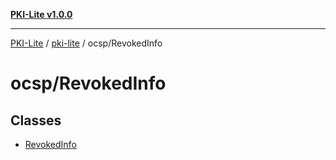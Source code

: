 [**PKI-Lite v1.0.0**](../../../README.md)

---

[PKI-Lite](../../../README.md) / [pki-lite](../../README.md) / ocsp/RevokedInfo

# ocsp/RevokedInfo

## Classes

- [RevokedInfo](classes/RevokedInfo.md)
